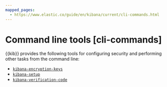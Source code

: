 ```yaml
---
mapped_pages:
  - https://www.elastic.co/guide/en/kibana/current/cli-commands.html
---
```


# Command line tools [cli-commands]

{{kib}} provides the following tools for configuring security and performing other tasks from the command line:

* [`kibana-encryption-keys`](/reference/commands/kibana-encryption-keys.md)
* [`kibana-setup`](/reference/commands/kibana-setup.md)
* [`kibana-verification-code`](/reference/commands/kibana-verification-code.md)



